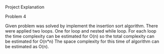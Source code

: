Project Explanation


Problem 4

Given problem was solved by implement the insertion sort algorithm. There were applied two loops. One for loop and nested while loop. For each loop the time complexity can be estimated for O(n) so the total complexity can be estimated for O(n*n) The space complexity for this time of algorithm can be estimated as O(n).

